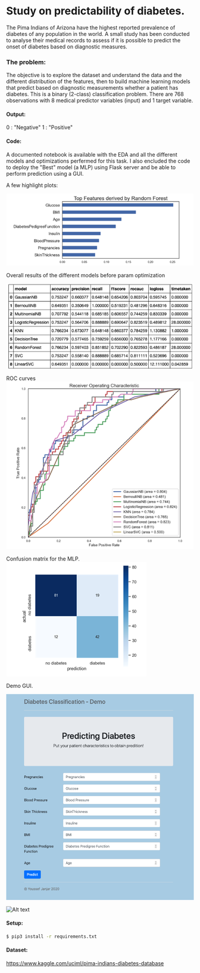# Study on predictability of diabetes.

The Pima Indians of Arizona have the highest reported prevalence of diabetes of any population in the world. A small study has been conducted to analyse their medical records to assess if it is possible to predict the onset of diabetes based on diagnostic measures.

### The problem:
The objective is to explore the dataset and understand the data and the different distribution of the features, then to build machine learning models that predict based on diagnostic measurements whether a patient has diabetes. This is a binary (2-class) classification problem. There are 768 observations with 8 medical predictor variables (input) and 1 target variable.

#### Output:
0 : "Negative" 
1 : "Positive"

#### Code:
A documented notebook is available with the EDA and all the different models and optimizations perfermed for this task. I also encluded the code to deploy the "Best" model (a MLP) using Flask server and be able to perform prediction using a GUI.

A few highlight plots:

![Alt text](img/featimp.png?raw=true "Features importances")

Overall results of the different models before param optimization

![Alt text](img/results.png?raw=true "Overall results of the different models before param optimization.")

ROC curves
![Alt text](img/ROC.png?raw=true "ROC curves.")

Confusion matrix for the MLP.
![Alt text](img/conf.png?raw=true "Confusion matrix for the MLP.")

Demo GUI.

![Alt text](img/home.png?raw=true "Home page.")

![Alt text](img/predict.png?raw=true "predict page.")




#### Setup:
```sh
$ pip3 install -r requirements.txt
```

#### Dataset:
https://www.kaggle.com/uciml/pima-indians-diabetes-database






